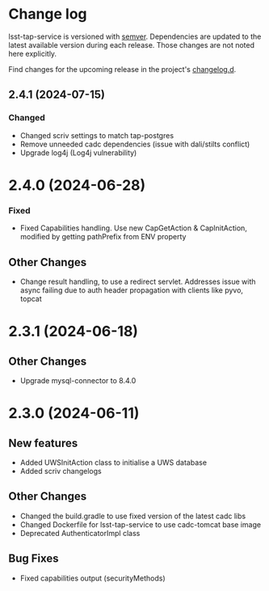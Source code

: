 # Change log

lsst-tap-service is versioned with [semver](https://semver.org/). Dependencies are updated to the latest available version during each release. Those changes are not noted here explicitly.

Find changes for the upcoming release in the project's [changelog.d](https://github.com/lsst-sqre/lsst-tap-service/tree/main/changelog.d/).

<!-- scriv-insert-here -->

<a id='changelog-2.4.1'></a>
## 2.4.1 (2024-07-15)

### Changed

- Changed scriv settings to match tap-postgres
- Remove unneeded cadc dependencies (issue with dali/stilts conflict)
- Upgrade log4j (Log4j vulnerability)

<a id='changelog-2.4.0'></a>
# 2.4.0 (2024-06-28)

### Fixed

- Fixed Capabilities handling. Use new CapGetAction & CapInitAction, modified by getting pathPrefix from ENV property

## Other Changes

- Change result handling, to use a redirect servlet. Addresses issue with async failing due to auth header propagation with clients like pyvo, topcat

<a id='changelog-2.3.1'></a>
# 2.3.1 (2024-06-18)

## Other Changes

- Upgrade mysql-connector to 8.4.0

<a id='changelog-2.3.0'></a>
# 2.3.0 (2024-06-11)

## New features

- Added UWSInitAction class to initialise a UWS database
- Added scriv changelogs

## Other Changes

- Changed the build.gradle to use fixed version of the latest cadc libs
- Changed Dockerfile for lsst-tap-service to use cadc-tomcat base image
- Deprecated AuthenticatorImpl class

## Bug Fixes

- Fixed capabilities output (securityMethods)

